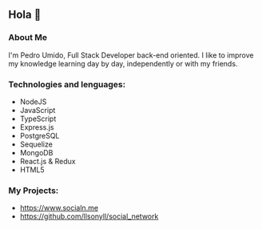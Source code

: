 ## Hola 👋

### About Me
I'm Pedro Umido, Full Stack Developer back-end oriented.
I like to improve my knowledge learning day by day, independently or with my friends.

### Technologies and lenguages:
- NodeJS
- JavaScript
- TypeScript
- Express.js
- PostgreSQL
- Sequelize
- MongoDB
- React.js & Redux
- HTML5

### My Projects:
- https://www.socialn.me
- https://github.com/llsonyll/social_network
